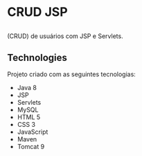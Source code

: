 # CRUD JSP

##
(CRUD) de usuários com JSP e Servlets.

## Technologies
Projeto criado com as seguintes tecnologias:
* Java 8
* JSP
* Servlets
* MySQL
* HTML 5
* CSS 3
* JavaScript
* Maven
* Tomcat 9
